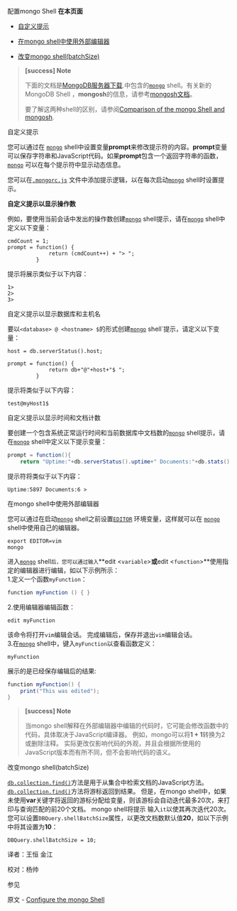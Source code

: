  配置mongo Shell
**在本页面**<br />

* [自定义提示](自定义)

* [在mongo shell中使用外部编辑器](外部编辑器)

* [改变mongo shell(batchSize)](changeSize)

>**[success] Note**
>
>下面的文档是[MongoDB服务器下载](https://www.mongodb.com/try/download/community?tck=docs_server).中包含的[`mongo`](https://docs.mongodb.com/master/reference/program/mongo/bin.mongo) shell。有关新的MongoDB Shell ，**mongosh**的信息，请参考[mongosh文档](https://docs.mongodb.com/mongodb-shell/)。
>
>要了解这两种shell的区别，请参阅[Comparison of the mongo Shell and mongosh](https://docs.mongodb.com/master/mongo/compare-mongosh-mongo).

 <span id="自定义">自定义提示</span>

您可以通过在 [`mongo`](https://docs.mongodb.com/master/reference/program/mongo/bin.mongo)  shell中设置变量**prompt**来修改提示符的内容。**prompt**变量可以保存字符串和JavaScript代码。如果**prompt**包含一个返回字符串的函数，[`mongo`](https://docs.mongodb.com/master/reference/program/mongo/bin.mongo) 可以在每个提示符中显示动态信息。

您可以在[`.mongorc.js`](https://docs.mongodb.com/master/reference/program/mongo/mongo-mongorc-file) 文件中添加提示逻辑，以在每次启动[`mongo`](https://docs.mongodb.com/master/reference/program/mongo/bin.mongo) shell时设置提示。

 **自定义提示以显示操作数**  

例如，要使用当前会话中发出的操作数创建[`mongo`](https://docs.mongodb.com/master/reference/program/mongo/bin.mongo) shell提示，请在[`mongo`](https://docs.mongodb.com/master/reference/program/mongo/bin.mongo) shell中定义以下变量：

```shell
cmdCount = 1;
prompt = function() {
             return (cmdCount++) + "> ";
         }
```

提示将展示类似于以下内容：

```shell
1>
2>
3>
```

 自定义提示以显示数据库和主机名

要以`<database> @ <hostname> $`的形式创建[`mongo`](https://docs.mongodb.com/master/reference/program/mongo/bin.mongo) shell`提示，请定义以下变量：<br />

```shell
host = db.serverStatus().host;

prompt = function() {
             return db+"@"+host+"$ ";
         }
```

提示将类似于以下内容：

```shell
test@myHost1$
```

 自定义提示以显示时间和文档计数

要创建一个包含系统正常运行时间和当前数据库中文档数的[`mongo`](https://docs.mongodb.com/master/reference/program/mongo/bin.mongo)  shell提示，请在[`mongo`](https://docs.mongodb.com/master/reference/program/mongo/bin.mongo)  shell中定义以下提示变量：

```java
prompt = function(){
	return "Uptime:"+db.serverStatus().uptime+" Documents:"+db.stats().objects+" > "; }
```

提示符将类似于以下内容：

```shell
Uptime:5897 Documents:6 >
```

 <span id="外部编辑器">在mongo shell中使用外部编辑器</span>

您可以通过在启动[`mongo`](https://docs.mongodb.com/master/reference/program/mongo/bin.mongo) shell之前设置[`EDITOR`](https://docs.mongodb.com/master/reference/program/mongo/envvar-EDITOR) 环境变量，这样就可以在 [`mongo`](https://docs.mongodb.com/master/reference/program/mongo/bin.mongo)  shell中使用自己的编辑器。

```shell
export EDITOR=vim
mongo
```

进入[`mongo`](https://docs.mongodb.com/master/reference/program/mongo/bin.mongo) shell`后，您可以通过输入`**edit <`variable`>**或**edit <`function`>**使用指定的编辑器进行编辑，如以下示例所示：<br />
1.定义一个函数`myFunction`：

```java
function myFunction () { }
```

2.使用编辑器编辑函数：

```shell
edit myFunction
```

该命令将打开`vim`编辑会话。 完成编辑后，保存并退出`vim`编辑会话。<br />
3.在[`mongo`](https://docs.mongodb.com/master/reference/program/mongo/bin.mongo) shell中，键入`myFunction`以查看函数定义：


```shell
myFunction
```

展示的是已经保存编辑后的结果:

```java
function myFunction() { 
	print("This was edited");
}
```

> **[success] Note**
>
> 当mongo shell解释在外部编辑器中编辑的代码时，它可能会修改函数中的代码，具体取决于JavaScript编译器。 例如，mongo可以将**1 + 1**转换为2或删除注释。 实际更改仅影响代码的外观，并且会根据所使用的JavaScript版本而有所不同，但不会影响代码的语义。

 <span id="changeSize">改变mongo shell(batchSize)</span>

[`db.collection.find()`](https://docs.mongodb.com/master/reference/method/db.collection.find/db.collection.find)方法是用于从集合中检索文档的JavaScript方法。[`db.collection.find()`](https://docs.mongodb.com/master/reference/method/db.collection.find/db.collection.find)方法将游标返回到结果。
 但是，在mongo shell中，如果未使用**var**关键字将返回的游标分配给变量，则该游标会自动迭代最多20次，来打印与查询匹配的前20个文档。  mongo shell将提示 输入`it`以使其再次迭代20次。
 您可以设置`DBQuery.shellBatchSize`属性，以更改文档数默认值**20**，如以下示例中将其设置为**10**：

```shell
DBQuery.shellBatchSize = 10;
```



译者：王恒 金江

校对：杨帅


 参见

原文 - [Configure the mongo Shell]( https://docs.mongodb.com/manual/tutorial/configure-mongo-shell/ )

